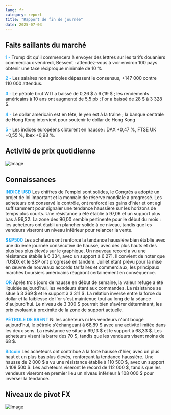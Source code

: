 ```yaml
---
lang: fr
category: report
title: "Rapport de fin de journée"
date: 2025-07-03
---
```



<h2>Faits saillants du marché</h2>
<strong style="color: #2caef7;">1 - </strong> Trump dit qu'il commencera à envoyer des lettres sur les tarifs douaniers commerciaux vendredi, Bessent : attendez-vous à voir environ 100 pays obtenir une taxe réciproque minimale de 10 %

<strong style="color: #2caef7;">2 - </strong> Les salaires non agricoles dépassent le consensus, +147 000 contre 110 000 attendus.

<strong style="color: #2caef7;">3 - </strong> Le pétrole brut WTI a baissé de 0,26 $ à 67,19 $ ; les rendements américains à 10 ans ont augmenté de 5,5 pb ; l'or a baissé de 28 $ à 3 328 $.

<strong style="color: #2caef7;">4 - </strong> Le dollar américain est en tête, le yen est à la traîne ; la banque centrale de Hong Kong intervient pour soutenir le dollar de Hong Kong

<strong style="color: #2caef7;">5 - </strong> Les indices européens clôturent en hausse : DAX +0,47 %, FTSE UK +0,55 %, Ibex +0,98 %.



<h2>Activité de prix quotidienne</h2>
<img src="https://markleighedu.github.io/img/Jul-2025/03-Jul-2025/price.jpg" alt="Image"/>

<h2>Connaissances</h2>
<strong style="color: #2caef7;">INDICE USD</strong> Les chiffres de l'emploi sont solides, le Congrès a adopté un projet de loi important et la monnaie de réserve mondiale a progressé. Les acheteurs ont conservé le contrôle, ont renforcé les gains d'hier et ont agi suffisamment pour signaler une tendance haussière sur les horizons de temps plus courts. Une résistance a été établie à 97,06 et un support plus bas à 96,32. La zone des 96,00 semble pertinente pour le début du mois : les acheteurs ont établi un plancher solide à ce niveau, tandis que les vendeurs viseront un niveau inférieur pour relancer la vente.

<strong style="color: #2caef7;">S&P500</strong> Les acheteurs ont renforcé la tendance haussière bien établie avec une dixième journée consécutive de hausse, avec des plus hauts et des plus bas plus élevés sur le graphique. Un nouveau record a vu une résistance établie à 6 334, avec un support à 6 271. Il convient de noter que l'USDX et le S&P ont progressé en tandem. Juillet étant prévu pour la mise en œuvre de nouveaux accords tarifaires et commerciaux, les principaux marchés boursiers américains réagiront certainement en conséquence.

<strong style="color: #2caef7;">OR</strong> Après trois jours de hausse en début de semaine, la valeur refuge a été liquidée aujourd'hui, les vendeurs étant aux commandes. La résistance se situe à 3 369 $ et le support à 3 311 $. La relation inverse entre la force du dollar et la faiblesse de l'or s'est maintenue tout au long de la séance d'aujourd'hui. Le niveau de 3 300 $ pourrait bien s'avérer déterminant, les prix évoluant à proximité de la zone de support actuelle.

<strong style="color: #2caef7;">PÉTROLE DE BRENT</strong> Ni les acheteurs ni les vendeurs n'ont bougé aujourd'hui, le pétrole s'échangeant à 68,89 $ avec une activité limitée dans les deux sens. La résistance se situe à 69,13 $ et le support à 68,33 $. Les acheteurs visent la barre des 70 $, tandis que les vendeurs visent moins de 68 $.

<strong style="color: #2caef7;">Bitcoin</strong> Les acheteurs ont contribué à la forte hausse d'hier, avec un plus haut et un plus bas plus élevés, renforçant la tendance haussière. Une hausse de 2 000 $ a vu une résistance établie à 110 500 $, avec un support à 108 500 $. Les acheteurs viseront le record de 112 000 $, tandis que les vendeurs viseront en premier lieu un niveau inférieur à 108 000 $ pour inverser la tendance.



<h2>Niveaux de pivot FX</h2>
<img src="https://markleighedu.github.io/img/Jul-2025/03-Jul-2025/pivot.jpg" alt="Image"/>